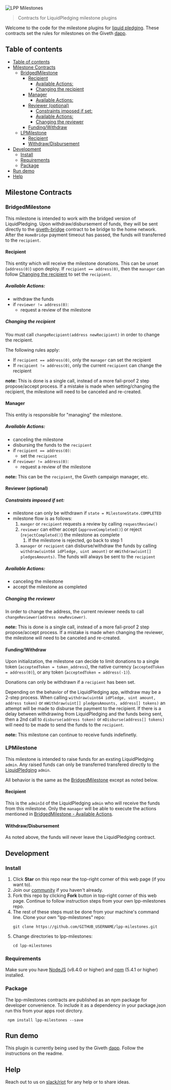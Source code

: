 ![LPP Milestones](readme-header.png)

> Contracts for LiquidPledging milestone plugins

Welcome to the code for the milestone plugins for [liquid pledging](https://github.com/Giveth/liquidpledging). These contracts set the rules for milestones on the Giveth [dapp](https://github.com/Giveth/giveth-dapp).

## Table of contents

- [Table of contents](#table-of-contents)
- [Milestone Contracts](#milestone-contracts)
  - [BridgedMilestone](#bridgedmilestone)
    - [Recipient](#recipient)
      - [Available Actions:](#available-actions)
      - [Changing the recipient](#changing-the-recipient)
    - [Manager](#manager)
      - [Available Actions:](#available-actions-1)
    - [Reviewer (optional)](#reviewer-optional)
      - [Constraints imposed if set:](#constraints-imposed-if-set)
      - [Available Actions:](#available-actions-2)
      - [Changing the reviewer](#changing-the-reviewer)
    - [Funding/Withdraw](#fundingwithdraw)
  - [LPMilestone](#lpmilestone)
    - [Recipient](#recipient-1)
    - [Withdraw/Disbursement](#withdrawdisbursement)
- [Development](#development)
  - [Install](#install)
  - [Requirements](#requirements)
  - [Package](#package)
- [Run demo](#run-demo)
- [Help](#help)

## Milestone Contracts

### BridgedMilestone

This milestone is intended to work with the bridged version of LiquidPledging. Upon withdraw/disbursement of funds, they will be sent directly to the [giveth-bridge](https://github.com/Giveth/giveth-bridge) contract to be bridge to the home network. After the `HomeBridge` payment timeout has passed, the funds will transferred to the `recipient`.

#### Recipient

This entity which will receive the milestone donations. This can be unset (`address(0)`) upon deploy. If `recipient == address(0)`, then the `manager` can follow [Changing the recipient](#changing-the-recipient) to set the `recipient`.

##### Available Actions:

* withdraw the funds
* if `reviewer != address(0)`:
    * request a review of the milestone
    
##### Changing the recipient

You must call `changeRecipient(address newRecipient)` in order to change the recipient.

The following rules apply:

* If `recipient == address(0)`, only the `manager` can set the recipient
* If `recipient != address(0)`, only the current `recipient` can change the recipient

**note:** This is done is a single call, instead of a more fail-proof 2 step propose/accept process. If a mistake is made when setting/changing the recipient, the milestone will need to be canceled and re-created.

#### Manager

This entity is responsible for "managing" the milestone.

##### Available Actions:

* canceling the milestone
* disbursing the funds to the `recipient`
* if `recipient == address(0)`:
    * set the `recipient`
* if `reviewer != address(0)`:
    * request a review of the milestone

**note:** This can be the `recipient`, the Giveth campaign manager, etc.

#### Reviewer (optional)

##### Constraints imposed if set:

* milestone can only be withdrawn if `state = MilestoneState.COMPLETED`
* milestone flow is as follows:
    1. `manger` or `recipient` requests a review by calling `requestReview()`
    2. `reviewer` can either accept (`approveCompleted()`) or reject (`rejectCompleted()`) the milestone as complete
        1. If the milestone is rejected, go back to step 1
    3. `manager` or `recipient` can disburse/withdraw the funds by calling `withdraw(uint64 idPledge, uint amount)` or `mWithdraw(uint[] pledgesAmounts)`. The funds will always be sent to the `recipient`

##### Available Actions:

* canceling the milestone
* accept the milestone as completed

##### Changing the reviewer

In order to change the address, the current reviewer needs to call `changeReviewer(address newReviewer)`.

**note:** This is done is a single call, instead of a more fail-proof 2 step propose/accept process. If a mistake is made when changing the reviewer, the milestone will need to be canceled and re-created.

#### Funding/Withdraw

Upon initialization, the milestone can decide to limit donations to a single token (`acceptedToken = token_address`), the native currency (`acceptedToken = address(0)`), or any token (`acceptedToken = address(-1)`).

Donations can only be withdrawn if a `recipient` has been set.

Depending on the behavior of the LiquidPledging app, withdraw may be a 2-step process. When calling `withdraw(uint64 idPledge, uint amount, address token)` or `mWithdraw(uint[] pledgesAmounts, address[] tokens)` an attempt will be made to disburse the payment to the recipient. If there is a delay between withdrawing from LiquidPledging and the funds being sent, then a 2nd call to `disburse(address token)` or `mDisburse(address[] tokens)` will need to be made to send the funds to the `recipient`.

**note:** This milestone can continue to receive funds indefinetly.


### LPMilestone

This milestone is intended to raise funds for an exsting LiquidPledging `admin`. Any raised funds can only be transferred transfered directly to the [LiquidPledging](https://github.com/Giveth/liquidpledging) `admin`. 

All behavior is the same as the [BridgedMilestone](#bridgedmilestone) except as noted below.

#### Recipient

This is the `adminId` of the LiquidPledging `admin` who will receive the funds from this milestone. Only the `manager` will be able to execute the actions mentioned in [BridgedMilestone - Available Actions](#available-actions).

#### Withdraw/Disbursement

As noted above, the funds will never leave the LiquidPledging contract.

## Development

### Install
1. Click **Star** on this repo near the top-right corner of this web page (if you want to).
2. Join our [community](http://join.giveth.io) if you haven't already.
3. Fork this repo by clicking **Fork** button in top-right corner of this web page. Continue to follow instruction steps from your own lpp-milestones repo.
5. The rest of these steps must be done from your machine's command line. Clone your own "lpp-milestones" repo: 
    ```
    git clone https://github.com/GITHUB_USERNAME/lpp-milestones.git
    ```
6. Change directories to lpp-milestones:
    ```
    cd lpp-milestones
    ```

### Requirements
Make sure you have [NodeJS](https://nodejs.org/) (v8.4.0 or higher) and [npm](https://www.npmjs.com/) (5.4.1 or higher) installed.

### Package
The lpp-milestones contracts are published as an npm package for developer convenience. To include it as a dependency in your package.json run this from your apps root dirctory.
```
 npm install lpp-milestones --save
```

## Run demo
This plugin is currently being used by the Giveth [dapp](https://github.com/Giveth/giveth-dapp). Follow the instructions on the readme.

## Help
Reach out to us on [slack/riot](http://join.giveth.io) for any help or to share ideas.